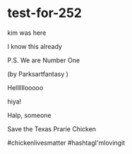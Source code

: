 # test-for-252
kim was here

I know this already 

P.S. We are Number One

(by Parksartfantasy )

Hellllllooooo

hiya!







Halp, someone

Save the Texas Prarie Chicken

#chickenlivesmatter
#hashtagI'mlovingit
